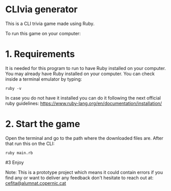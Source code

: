 # CLIvia generator

This is a CLI trivia game made using Ruby. 

To run this game on your computer:

# 1. Requirements 
It is needed for this program to run to have Ruby installed on your computer.
You may already have Ruby installed on your computer. You can check inside a terminal emulator by typing:

`ruby -v`

In case you do not have it installed you can do it following the next official ruby guidelines: 
https://www.ruby-lang.org/en/documentation/installation/

# 2. Start the game
Open the terminal and go to the path where the downloaded files are. After that run this on the CLI:

`ruby main.rb`


#3 Enjoy 

Note: This is a prototype project which means it could contain errors if you find any or want to deliver any feedback
don't hesitate to reach out at: cefita@alumnat.copernic.cat 

